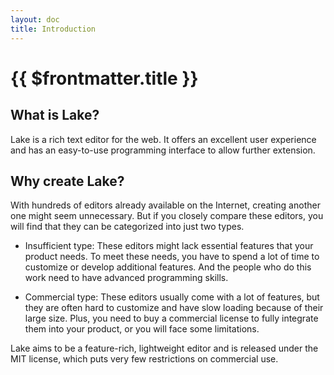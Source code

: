 ```yaml
---
layout: doc
title: Introduction
---
```


# {{ $frontmatter.title }}

## What is Lake?

Lake is a rich text editor for the web. It offers an excellent user experience and has an easy-to-use programming interface to allow further extension.

## Why create Lake?

With hundreds of editors already available on the Internet, creating another one might seem unnecessary. But if you closely compare these editors, you will find that they can be categorized into just two types.

* Insufficient type: These editors might lack essential features that your product needs. To meet these needs, you have to spend a lot of time to customize or develop additional features. And the people who do this work need to have advanced programming skills.

* Commercial type: These editors usually come with a lot of features, but they are often hard to customize and have slow loading because of their large size. Plus, you need to buy a commercial license to fully integrate them into your product, or you will face some limitations.

Lake aims to be a feature-rich, lightweight editor and is released under the MIT license, which puts very few restrictions on commercial use.
